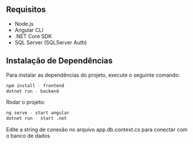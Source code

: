 ## Requisitos

- Node.js
- Angular CLI
- .NET Core SDK
- SQL Server (SQLServer Auth)

## Instalação de Dependências

Para instalar as dependências do projeto, execute o seguinte comando:

```bash
npm install - frontend
dotnet run - backend
```

Rodar o projeto: 

```bash
ng serve - start angular
dotnet run - start .net
```

Edite a string de conexão no arquivo app.db.context.cs para conectar com o banco de dados
